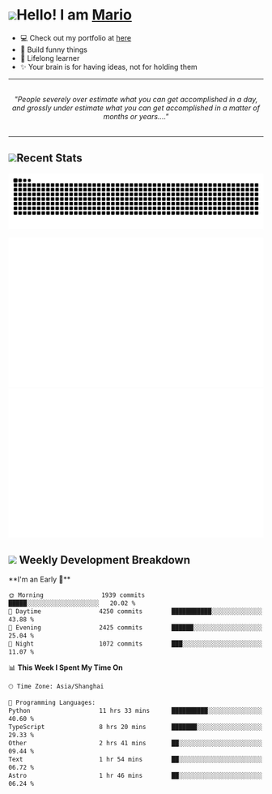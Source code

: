 <h1><a href = "#"><img src="https://media.giphy.com/media/VgCDAzcKvsR6OM0uWg/giphy.gif" width="50"></a><span>Hello! I am <a href="https://github.com/mario1in">Mario</a></span></h1>

- 💻 Check out my portfolio at [here](https://shixiong.name)
- 🔨 Build funny things
- 🚀 Lifelong learner
- ✨ Your brain is for having ideas, not for holding them

<hr/>
<br/>
<div align="center">
<i>"People severely over estimate what you can get accomplished in a day, and grossly under estimate what you can get accomplished in a matter of months or years...." </i>
</div>
<br/>
<hr/>

<h2 align="left">
  <a href="#"><img src="https://emojis.slackmojis.com/emojis/images/1643514389/3643/cool-doge.gif?1643514389" height="30"></a>Recent Stats
</h2>

<picture>
  <source
    media="(prefers-color-scheme: dark)"
    srcset="https://raw.githubusercontent.com/mario1in/mario1in/output/github-contribution-grid-snake-dark.svg"
  />
  <source
    media="(prefers-color-scheme: light)"
    srcset="https://raw.githubusercontent.com/mario1in/mario1in/output/github-contribution-grid-snake.svg"
  />
  <img
    alt="github contribution grid snake animation"
    src="https://raw.githubusercontent.com/mario1in/mario1in/output/github-contribution-grid-snake.svg"
  />
</picture>

![overview](https://raw.githubusercontent.com/mario1in/mario1in/stats-output/generated/overview.svg)
![languages](https://raw.githubusercontent.com/mario1in/mario1in/stats-output/generated/languages.svg)

<h2 align="left">
  <a href="#"><img src="https://emojis.slackmojis.com/emojis/images/1643514062/184/nyancat_big.gif?1643514062" height="30"></a> Weekly Development Breakdown
</h2>
<!--START_SECTION:waka-->
**I'm an Early 🐤** 

```text
🌞 Morning                1939 commits        █████░░░░░░░░░░░░░░░░░░░░   20.02 % 
🌆 Daytime                4250 commits        ███████████░░░░░░░░░░░░░░   43.88 % 
🌃 Evening                2425 commits        ██████░░░░░░░░░░░░░░░░░░░   25.04 % 
🌙 Night                  1072 commits        ███░░░░░░░░░░░░░░░░░░░░░░   11.07 % 
```


📊 **This Week I Spent My Time On** 

```text
🕑︎ Time Zone: Asia/Shanghai

💬 Programming Languages: 
Python                   11 hrs 33 mins      ██████████░░░░░░░░░░░░░░░   40.60 % 
TypeScript               8 hrs 20 mins       ███████░░░░░░░░░░░░░░░░░░   29.33 % 
Other                    2 hrs 41 mins       ██░░░░░░░░░░░░░░░░░░░░░░░   09.44 % 
Text                     1 hr 54 mins        ██░░░░░░░░░░░░░░░░░░░░░░░   06.72 % 
Astro                    1 hr 46 mins        ██░░░░░░░░░░░░░░░░░░░░░░░   06.24 % 
```


<!--END_SECTION:waka-->

